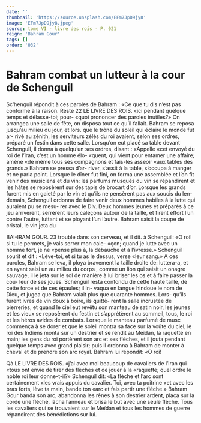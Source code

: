 ```yaml
---
date: ''
thumbnail: 'https://source.unsplash.com/EFm7JpD9jy8'
image: 'EFm7JpD9jy8.jpeg'
source: tome VI - livre des rois - P. 021
reign: 'Bahram Gour'
tags: []
order: '032'
---
```


# Bahram combat un lutteur à la cour de Schenguil

Sc’henguil répondit à ces paroles de Bahram : «Ce que tu dis n’est pas conforme à la raison. Reste
22 LE LIVRE DES ROIS.
«ici pendant quelque temps et délasse-toi; pour- «quoi prononcer des paroles inutiles?» On arrangea une salle de fête, on disposa tout ce qu’il fallait. Bahram se reposa jusqu’au milieu du jour, et lors. que le trône du soleil qui éclaire le monde fut ar- rivé au zénith, les serviteurs zélés du roi avaient,
selon ses ordres, préparé un festin dans cette salle. Lorsqu’on eut placé sa table devant Schenguil, il donna à quelqu’un ses ordres, disant : «Appelle «cet envoyé du roi de l’lran, c’est un homme élo-
«quent, qui vient pour entamer une affaire; amène «de même tous ses compagnons et fais-les asseoir «aux tables des grands.» Bahram se pressa d’ar- river, s’assit à la table, s’occupa à manger et ne
parla point. Lorsque le dîner fut fini, on forma
une assemblée et l’on fit venir des musiciens et
du vin: les parfums musqués du vin se répandirent
et les hâtes se reposèrent sur des tapis de brocart d’or.
Lorsque les grands furent mis en gaieté par le
vin et qu’ils ne pensèrent pas aux soucis du len-
demain, Schenguil ordonna de faire venir deux hommes habiles à la lutte qui auraient pu se mesu- rer avec le Div. Deux hommes jeunes et préparés à
ce jeu arrivèrent, serrèrent leurs caleçons autour de
la taille, et firent effort l’un contre l’autre, luttant et se ployant l’un l’autre.
Bahram saisit la coupe de cristal, le vin jeta du

BAI-IRAM GOUR. 23 trouble dans son cerveau, et il dit. à Schenguil: «O roi! si tu le permets, je vais serrer mon cale-
«çon; quand je lutte avec un homme fort, je ne «pense plus à, la débauche et à l’ivresse.» Schenguil
sourit et dit : «Lève-toi, et si tu as le dessus, verse «leur sang.» A ces paroles, Bahram se leva, il ploya bravement la taille droite de: luttera-a, et en ayant saisi un au milieu du corps , comme un lion qui saisit un onagre sauvage, il le jeta sur le sol de manière à lui briser les os et à faire passer la cou- leur de ses joues. Schenguil resta confondu de cette haute taille, de cette force et de ces épaules; il in- vaqua en langue hindoue le nom de Dieu, et jugea que Bahram valait plus que quarante hommes. Lors- qu’ils furent ivres de vin doux à boire, ils quittè-
rent la salle incrustée de pierreries, et quand le ciel eut revêtu son manteau de satin noir, les jeunes et les vieux se reposèrent du festin et s’apprétèrent
au sommeil, tous, le roi et les héros avides de combats.
Lorsque le manteau parfumé de musc commença à
se dorer et que le soleil montra sa face sur la voûte du ciel, le roi des Indiens monta sur un destrier et se rendit au Meîdan, la raquette en main; les gens
du roi portèrent son arc et ses flèches, et il jouta pendant quelque temps avec grand plaisir; puis il ordonna à Bahram de monter à cheval et de prendre son arc royal. Bahram lui répondit: «O roi!

Qà LE LIVRE DES ROIS.
«j’ai avec moi beaucoup de cavaliers de l’lran qui
«tous ont envie de tirer des flèches et de jouer à la «raquette; quel ordre le noble roi leur donne-t-il?» Schenguil dit: «La flèche et l’arc sont certainement
«les vrais appuis du cavalier. Toi, avec ta poitrine «et avec les bras forts, lève ta main, bande ton «arc et fais partir une flèche.» Bahram Gour banda son arc, abandonna les rênes à son destrier ardent, plaça sur la corde une flèche, lâcha l’anneau et brisa
le but avec une seule flèche. Tous les cavaliers qui se trouvaient sur le Meïdan et tous les hommes de guerre répandirent des bénédictions sur lui.
